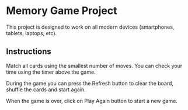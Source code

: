# Memory Game Project
This project is designed to work on all modern devices (smartphones, tablets, laptops, etc).


## Instructions

Match all cards using the smallest number of moves.
You can check your time using the timer above the game.

During the game you can press the Refresh button to clear the board, shuffle the cards and start again.

When the game is over, click on Play Again button to start a new game.

